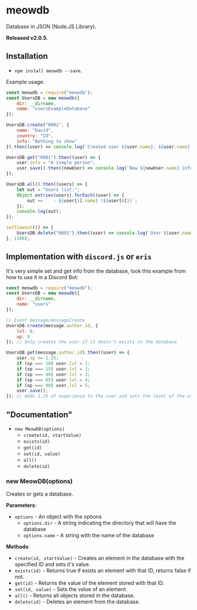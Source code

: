 # meowdb
Database in JSON (Node.JS Library).

**Released v2.0.5**.


## Installation
- `npm install meowdb --save`.


Example usage:
```js
const meowdb = require("meowdb");
const UsersDB = new meowdb({
    dir: __dirname,
    name: "usersExampleDatabase"
});

UsersDB.create("0001", {
    name: "David",
    country: "CO",
    info: "Nothing to show"
}).then((user) => console.log(`Created user ${user.name}. ${user.name} lives in ${user.country}.`));

UsersDB.get("0001").then((user) => {
    user.info = "A simple person";
    user.save().then((newUser) => console.log(`New ${newUser.name} info:`, newUser.info));
});

UsersDB.all().then((users) => {
    let out = "Users list:";
    Object.entries(users).forEach((user) => {
        out += `  - ${user[1].name} (${user[0]})`;
    });
    console.log(out);
});

setTimeout(() => {
    UsersDB.delete("0001").then((user) => console.log(`User ${user.name} deleted from the database`));
}, 1500);
```


## Implementation with `discord.js` or `eris`
It's very simple set and get info from the database, look this example from how to use it in a Discord Bot:
```js
const meowdb = require("meowdb");
const UsersDB = new meowdb({
    dir: __dirname,
    name: "users"
});

// Event message/messageCreate
UsersDB.create(message.author.id, {
    lvl: 0,
    xp: 0
}); // Only creates the user if it doesn't exists in the database

UsersDB.get(message.author.id).then((user) => {
    user.xp += 1.25;
    if (xp === 10) user.lvl = 1;
    if (xp === 25) user.lvl = 2;
    if (xp === 40) user.lvl = 3;
    if (xp === 65) user.lvl = 4;
    if (xp === 80) user.lvl = 5;
    user.save();
}); // Adds 1.25 of experience to the user and sets the level of the user
```


## "Documentation"
- `new MeowDB(options)`
    * `create(id, startValue)`
    * `exists(id)`
    * `get(id)`
    * `set(id, value)`
    * `all()`
    * `delete(id)`



### new MeowDB(options)
Creates or gets a database.

**Parameters**:
* `options` - An object with the options
    * `options.dir` - A string indicating the   directory that will have the database
    * `options.name` - A string with the name of the database


**Methods**:
* `create(id, startValue)` - Creates an element in the database with the specified ID and sets it's value.
* `exists(id)` - Returns true if exists an element with that ID, returns false if not.
* `get(id)` - Returns the value of the element stored with that ID.
* `set(id, value)` - Sets the value of an element.
* `all()` - Returns all objects stored in the database.
* `delete(id)` - Deletes an element from the database.